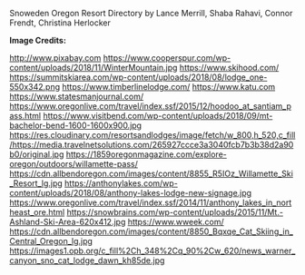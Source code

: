 Snoweden Oregon Resort Directory by Lance Merrill, Shaba Rahavi, Connor Frendt, Christina Herlocker

**Image Credits:**

http://www.pixabay.com
https://www.cooperspur.com/wp-content/uploads/2018/11/WinterMountain.jpg
https://www.skihood.com/
https://summitskiarea.com/wp-content/uploads/2018/08/lodge_one-550x342.png
https://www.timberlinelodge.com/
https://www.katu.com
https://www.statesmanjournal.com/
https://www.oregonlive.com/travel/index.ssf/2015/12/hoodoo_at_santiam_pass.html
https://www.visitbend.com/wp-content/uploads/2018/09/mt-bachelor-bend-1600-1600x900.jpg
https://res.cloudinary.com/resortsandlodges/image/fetch/w_800,h_520,c_fill/https://media.travelnetsolutions.com/265927ccce3a3040fcb7b3b38d2a90b0/original.jpg
https://1859oregonmagazine.com/explore-oregon/outdoors/willamette-pass/
https://cdn.allbendoregon.com/images/content/8855_R5IOz_Willamette_Ski_Resort_lg.jpg
https://anthonylakes.com/wp-content/uploads/2018/08/anthony-lakes-lodge-new-signage.jpg
https://www.oregonlive.com/travel/index.ssf/2014/11/anthony_lakes_in_northeast_ore.html
https://snowbrains.com/wp-content/uploads/2015/11/Mt.-Ashland-Ski-Area-620x412.jpg
https://www.wweek.com/
https://cdn.allbendoregon.com/images/content/8850_Bqxqe_Cat_Skiing_in_Central_Oregon_lg.jpg
https://images1.opb.org/c_fill%2Ch_348%2Cq_90%2Cw_620/news_warner_canyon_sno_cat_lodge_dawn_kh85de.jpg

